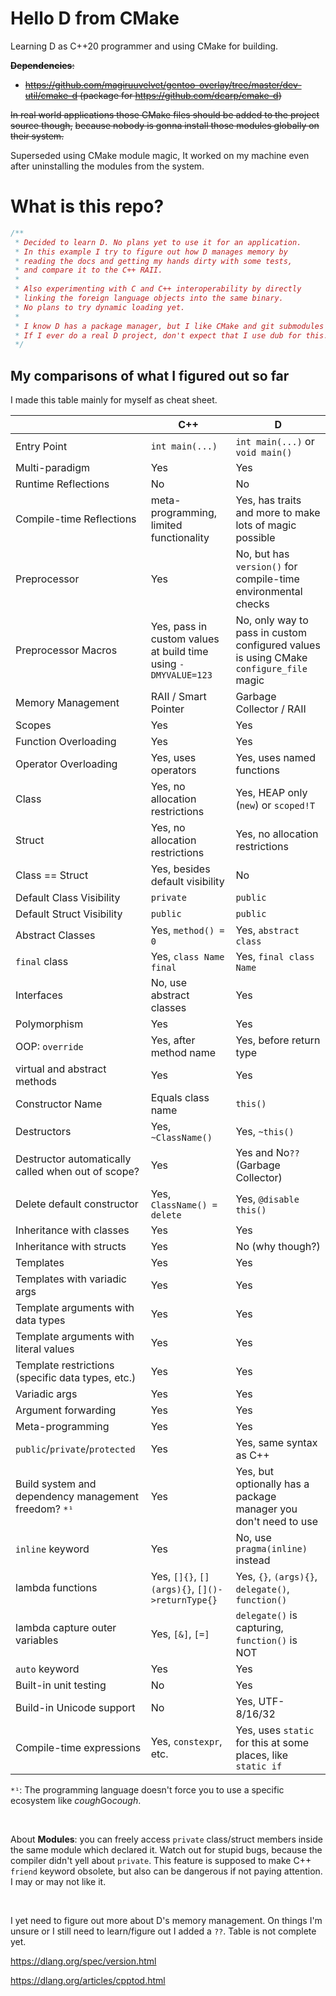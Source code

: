 # Hello D from CMake

Learning D as C++20 programmer and using CMake for building.

~~**Dependencies**:~~

 - ~~https://github.com/magiruuvelvet/gentoo-overlay/tree/master/dev-util/cmake-d (package for https://github.com/dcarp/cmake-d)~~


~~In real world applications those CMake files should be added to the project source though,~~
~~because nobody is gonna install those modules globally on their system.~~

Superseded using CMake module magic, It worked on my machine even after uninstalling the modules from the system.

# What is this repo?

```d
/**
 * Decided to learn D. No plans yet to use it for an application.
 * In this example I try to figure out how D manages memory by
 * reading the docs and getting my hands dirty with some tests,
 * and compare it to the C++ RAII.
 *
 * Also experimenting with C and C++ interoperability by directly
 * linking the foreign language objects into the same binary.
 * No plans to try dynamic loading yet.
 *
 * I know D has a package manager, but I like CMake and git submodules :)
 * If I ever do a real D project, don't expect that I use dub for this.
 */
```

## My comparisons of what I figured out so far

I made this table mainly for myself as cheat sheet.

|                              |   C++                            | D                                |
|------------------------------|----------------------------------|----------------------------------|
| Entry Point                  | `int main(...)`                  | `int main(...)` or `void main()` |
| Multi-paradigm               | Yes                              | Yes                              |
| Runtime Reflections          | No                               | No                               |
| Compile-time Reflections     | meta-programming, limited functionality | Yes, has traits and more to make lots of magic possible |
| Preprocessor                 | Yes                              | No, but has `version()` for compile-time environmental checks |
| Preprocessor Macros          | Yes, pass in custom values at build time using `-DMYVALUE=123` | No, only way to pass in custom configured values is using CMake `configure_file` magic |
| Memory Management            | RAII / Smart Pointer             | Garbage Collector / RAII         |
| Scopes                       | Yes                              | Yes                              |
| Function Overloading         | Yes                              | Yes                              |
| Operator Overloading         | Yes, uses operators              | Yes, uses named functions        |
| Class                        | Yes, no allocation restrictions  | Yes, HEAP only (`new`) or `scoped!T` |
| Struct                       | Yes, no allocation restrictions  | Yes, no allocation restrictions  |
| Class == Struct              | Yes, besides default visibility  | No                               |
| Default Class Visibility     | `private`                        | `public`                         |
| Default Struct Visibility    | `public`                         | `public`                         |
| Abstract Classes             | Yes, `method() = 0`              | Yes, `abstract class`            |
| `final` class                | Yes, `class Name final`          | Yes, `final class Name`          |
| Interfaces                   | No, use abstract classes         | Yes                              |
| Polymorphism                 | Yes                              | Yes                              |
| OOP: `override`              | Yes, after method name           | Yes, before return type          |
| virtual and abstract methods | Yes                              | Yes                              |
| Constructor Name             | Equals class name                | `this()`                         |
| Destructors                  | Yes, `~ClassName()`              | Yes, `~this()`                   |
| Destructor automatically called when out of scope? | Yes        | Yes and No`??` (Garbage Collector) |
| Delete default constructor   | Yes, `ClassName() = delete`      | Yes, `@disable this()`           |
| Inheritance with classes     | Yes                              | Yes                              |
| Inheritance with structs     | Yes                              | No (why though?)                 |
| Templates                    | Yes                              | Yes                              |
| Templates with variadic args | Yes                              | Yes                              |
| Template arguments with data types | Yes                        | Yes                              |
| Template arguments with literal values | Yes                    | Yes                              |
| Template restrictions (specific data types, etc.) | Yes         | Yes                              |
| Variadic args                | Yes                              | Yes                              |
| Argument forwarding          | Yes                              | Yes                              |
| Meta-programming             | Yes                              | Yes                              |
| `public`/`private`/`protected` | Yes                            | Yes, same syntax as C++          |
| Build system and dependency management freedom? `*¹` | Yes      | Yes, but optionally has a package manager you don't need to use |
| `inline` keyword             | Yes                              | No, use `pragma(inline)` instead |
| lambda functions             | Yes, `[]{}`, `[](args){}`, `[]()->returnType{}` | Yes, `{}`, `(args){}`, `delegate()`, `function()` |
| lambda capture outer variables | Yes, `[&]`, `[=]`              | `delegate()` is capturing, `function()` is NOT |
| `auto` keyword               | Yes                              | Yes                              |
| Built-in unit testing        | No                               | Yes                              |
| Build-in Unicode support     | No                               | Yes, UTF-8/16/32                 |
| Compile-time expressions     | Yes, `constexpr`, etc.           | Yes, uses `static` for this at some places, like `static if` |


`*¹`: The programming language doesn't force you to use a specific ecosystem like *cough*Go*cough*.

<br>

About **Modules**: you can freely access `private` class/struct members inside the same module which declared it.
Watch out for stupid bugs, because the compiler didn't yell about `private`. This feature is supposed to make
C++ `friend` keyword obsolete, but also can be dangerous if not paying attention. I may or may not like it.

<br>

I yet need to figure out more about D's memory management. On things I'm unsure or I still
need to learn/figure out I added a `??`. Table is not complete yet.


https://dlang.org/spec/version.html

https://dlang.org/articles/cpptod.html
